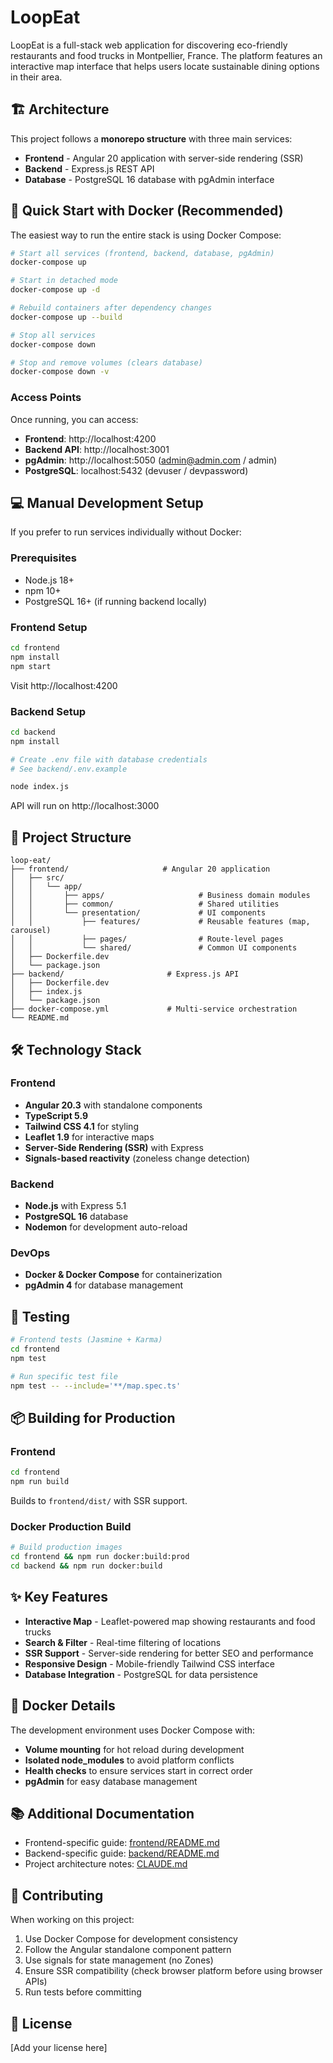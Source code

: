 # LoopEat

LoopEat is a full-stack web application for discovering eco-friendly restaurants and food trucks in Montpellier, France. The platform features an interactive map interface that helps users locate sustainable dining options in their area.

## 🏗️ Architecture

This project follows a **monorepo structure** with three main services:

- **Frontend** - Angular 20 application with server-side rendering (SSR)
- **Backend** - Express.js REST API
- **Database** - PostgreSQL 16 database with pgAdmin interface

## 🚀 Quick Start with Docker (Recommended)

The easiest way to run the entire stack is using Docker Compose:

```bash
# Start all services (frontend, backend, database, pgAdmin)
docker-compose up

# Start in detached mode
docker-compose up -d

# Rebuild containers after dependency changes
docker-compose up --build

# Stop all services
docker-compose down

# Stop and remove volumes (clears database)
docker-compose down -v
```

### Access Points

Once running, you can access:

- **Frontend**: http://localhost:4200
- **Backend API**: http://localhost:3001
- **pgAdmin**: http://localhost:5050 (admin@admin.com / admin)
- **PostgreSQL**: localhost:5432 (devuser / devpassword)

## 💻 Manual Development Setup

If you prefer to run services individually without Docker:

### Prerequisites

- Node.js 18+
- npm 10+
- PostgreSQL 16+ (if running backend locally)

### Frontend Setup

```bash
cd frontend
npm install
npm start
```

Visit http://localhost:4200

### Backend Setup

```bash
cd backend
npm install

# Create .env file with database credentials
# See backend/.env.example

node index.js
```

API will run on http://localhost:3000

## 📁 Project Structure

```
loop-eat/
├── frontend/                     # Angular 20 application
│   ├── src/
│   │   └── app/
│   │       ├── apps/                     # Business domain modules
│   │       ├── common/                   # Shared utilities
│   │       └── presentation/             # UI components
│   │           ├── features/             # Reusable features (map, carousel)
│   │           ├── pages/                # Route-level pages
│   │           └── shared/               # Common UI components
│   ├── Dockerfile.dev
│   └── package.json
├── backend/                       # Express.js API
│   ├── Dockerfile.dev
│   ├── index.js
│   └── package.json
├── docker-compose.yml             # Multi-service orchestration
└── README.md
```

## 🛠️ Technology Stack

### Frontend
- **Angular 20.3** with standalone components
- **TypeScript 5.9**
- **Tailwind CSS 4.1** for styling
- **Leaflet 1.9** for interactive maps
- **Server-Side Rendering (SSR)** with Express
- **Signals-based reactivity** (zoneless change detection)

### Backend
- **Node.js** with Express 5.1
- **PostgreSQL 16** database
- **Nodemon** for development auto-reload

### DevOps
- **Docker & Docker Compose** for containerization
- **pgAdmin 4** for database management

## 🧪 Testing

```bash
# Frontend tests (Jasmine + Karma)
cd frontend
npm test

# Run specific test file
npm test -- --include='**/map.spec.ts'
```

## 📦 Building for Production

### Frontend

```bash
cd frontend
npm run build
```

Builds to `frontend/dist/` with SSR support.

### Docker Production Build

```bash
# Build production images
cd frontend && npm run docker:build:prod
cd backend && npm run docker:build
```

## ✨ Key Features

- **Interactive Map** - Leaflet-powered map showing restaurants and food trucks
- **Search & Filter** - Real-time filtering of locations
- **SSR Support** - Server-side rendering for better SEO and performance
- **Responsive Design** - Mobile-friendly Tailwind CSS interface
- **Database Integration** - PostgreSQL for data persistence

## 🐳 Docker Details

The development environment uses Docker Compose with:

- **Volume mounting** for hot reload during development
- **Isolated node_modules** to avoid platform conflicts
- **Health checks** to ensure services start in correct order
- **pgAdmin** for easy database management

## 📚 Additional Documentation

- Frontend-specific guide: [frontend/README.md](frontend/README.md)
- Backend-specific guide: [backend/README.md](backend/README.md)
- Project architecture notes: [CLAUDE.md](CLAUDE.md)

## 🤝 Contributing

When working on this project:

1. Use Docker Compose for development consistency
2. Follow the Angular standalone component pattern
3. Use signals for state management (no Zones)
4. Ensure SSR compatibility (check browser platform before using browser APIs)
5. Run tests before committing

## 📄 License

[Add your license here]

